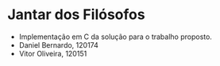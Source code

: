 # Jantar dos Filósofos

- Implementação em C da solução para o trabalho proposto.
- Daniel Bernardo, 120174
- Vitor Oliveira, 120151
